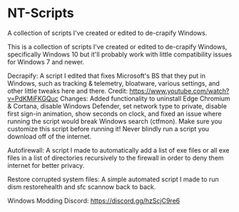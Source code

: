 # NT-Scripts
A collection of scripts I've created or edited to de-crapify Windows.

This is a collection of scripts I've created or edited to de-crapify Windows, specifically Windows 10 but it'll probably work with little compatibility issues for Windows 7 and newer.

Decrapify: A script I edited that fixes Microsoft's BS that they put in Windows, such as tracking & telemetry, bloatware, various settings, and other little tweaks here and there.
Credit: https://www.youtube.com/watch?v=PdKMiFKGQuc
Changes: Added functionality to uninstall Edge Chromium & Cortana, disable Windows Defender, set network type to private, disable first sign-in animation, show seconds on clock, and fixed an issue where running the script would break Windows search (ctfmon).
Make sure you customize this script before running it! Never blindly run a script you download off of the internet.

Autofirewall: A script I made to automatically add a list of exe files or all exe files in a list of directories recursively to the firewall in order to deny them internet for better privacy.

Restore corrupted system files: A simple automated script I made to run dism restorehealth and sfc scannow back to back.

Windows Modding Discord: https://discord.gg/hzScjC9re6

